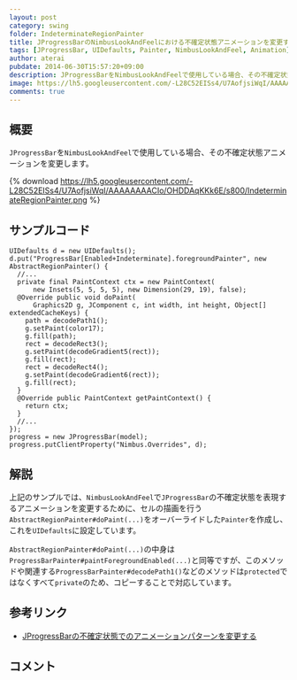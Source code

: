 ```yaml
---
layout: post
category: swing
folder: IndeterminateRegionPainter
title: JProgressBarのNimbusLookAndFeelにおける不確定状態アニメーションを変更する
tags: [JProgressBar, UIDefaults, Painter, NimbusLookAndFeel, Animation]
author: aterai
pubdate: 2014-06-30T15:57:20+09:00
description: JProgressBarをNimbusLookAndFeelで使用している場合、その不確定状態アニメーションを変更します。
image: https://lh5.googleusercontent.com/-L28C52EISs4/U7AofjsiWqI/AAAAAAAACIo/OHDDAqKKk6E/s800/IndeterminateRegionPainter.png
comments: true
---
```

## 概要
`JProgressBar`を`NimbusLookAndFeel`で使用している場合、その不確定状態アニメーションを変更します。

{% download https://lh5.googleusercontent.com/-L28C52EISs4/U7AofjsiWqI/AAAAAAAACIo/OHDDAqKKk6E/s800/IndeterminateRegionPainter.png %}

## サンプルコード
<pre class="prettyprint"><code>UIDefaults d = new UIDefaults();
d.put("ProgressBar[Enabled+Indeterminate].foregroundPainter", new AbstractRegionPainter() {
  //...
  private final PaintContext ctx = new PaintContext(
      new Insets(5, 5, 5, 5), new Dimension(29, 19), false);
  @Override public void doPaint(
      Graphics2D g, JComponent c, int width, int height, Object[] extendedCacheKeys) {
    path = decodePath1();
    g.setPaint(color17);
    g.fill(path);
    rect = decodeRect3();
    g.setPaint(decodeGradient5(rect));
    g.fill(rect);
    rect = decodeRect4();
    g.setPaint(decodeGradient6(rect));
    g.fill(rect);
  }
  @Override public PaintContext getPaintContext() {
    return ctx;
  }
  //...
});
progress = new JProgressBar(model);
progress.putClientProperty("Nimbus.Overrides", d);
</code></pre>

## 解説
上記のサンプルでは、`NimbusLookAndFeel`で`JProgressBar`の不確定状態を表現するアニメーションを変更するために、セルの描画を行う`AbstractRegionPainter#doPaint(...)`をオーバーライドした`Painter`を作成し、これを`UIDefaults`に設定しています。

`AbstractRegionPainter#doPaint(...)`の中身は`ProgressBarPainter#paintForegroundEnabled(...)`と同等ですが、このメソッドや関連する`ProgressBarPainter#decodePath1()`などのメソッドは`protected`ではなくすべて`private`のため、コピーすることで対応しています。

## 参考リンク
- [JProgressBarの不確定状態でのアニメーションパターンを変更する](https://ateraimemo.com/Swing/StripedProgressBar.html)

<!-- dummy comment line for breaking list -->

## コメント
